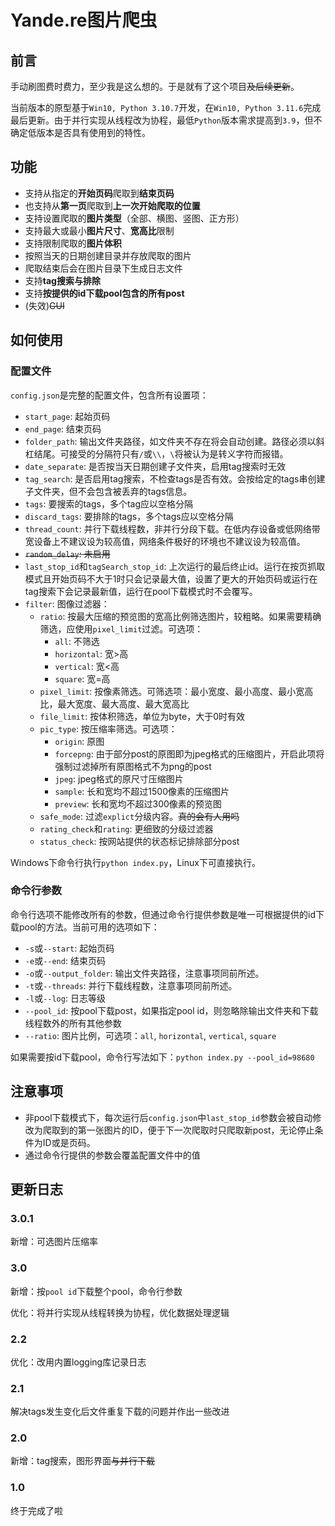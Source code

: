 # Yande.re图片爬虫

## 前言

手动刷图费时费力，至少我是这么想的。于是就有了这个项目~~及后续更新~~。

当前版本的原型基于`Win10, Python 3.10.7`开发，在`Win10, Python 3.11.6`完成最后更新。由于并行实现从线程改为协程，最低`Python`版本需求提高到`3.9`，但不确定低版本是否具有使用到的特性。

## 功能

- 支持从指定的**开始页码**爬取到**结束页码**
- 也支持从**第一页**爬取到**上一次开始爬取的位置**
- 支持设置爬取的**图片类型**（全部、横图、竖图、正方形）
- 支持最大或最小**图片尺寸**、**宽高比**限制
- 支持限制爬取的**图片体积**
- 按照当天的日期创建目录并存放爬取的图片
- 爬取结束后会在图片目录下生成日志文件
- 支持**tag搜索与排除**
- 支持**按提供的id下载pool包含的所有post**
- (失效)~~GUI~~

## 如何使用

### 配置文件

`config.json`是完整的配置文件，包含所有设置项：
- `start_page`: 起始页码
- `end_page`: 结束页码
- `folder_path`: 输出文件夹路径，如文件夹不存在将会自动创建。路径必须以斜杠结尾。可接受的分隔符只有`/`或`\\`，`\`将被认为是转义字符而报错。
- `date_separate`: 是否按当天日期创建子文件夹，启用tag搜索时无效
- `tag_search`: 是否启用tag搜索，不检查tags是否有效。会按给定的tags串创建子文件夹，但不会包含被丢弃的tags信息。
- `tags`: 要搜索的tags，多个tag应以空格分隔
- `discard_tags`: 要排除的tags，多个tags应以空格分隔
- `thread_count`: 并行下载线程数，非并行分段下载。在低内存设备或低网络带宽设备上不建议设为较高值，网络条件极好的环境也不建议设为较高值。
- ~~`random_delay`: 未启用~~
- `last_stop_id`和`tagSearch_stop_id`: 上次运行的最后终止id。运行在按页抓取模式且开始页码不大于1时只会记录最大值，设置了更大的开始页码或运行在tag搜索下会记录最新值，运行在pool下载模式时不会覆写。
- `filter`: 图像过滤器：
  - `ratio`: 按最大压缩的预览图的宽高比例筛选图片，较粗略。如果需要精确筛选，应使用`pixel_limit`过滤。可选项：
    - `all`: 不筛选
    - `horizontal`: 宽>高
    - `vertical`: 宽<高
    - `square`: 宽=高
  - `pixel_limit`: 按像素筛选。可筛选项：最小宽度、最小高度、最小宽高比，最大宽度、最大高度、最大宽高比
  - `file_limit`: 按体积筛选，单位为byte，大于0时有效
  - `pic_type`: 按压缩率筛选。可选项：
    - `origin`: 原图
    - `forcepng`: 由于部分post的原图即为jpeg格式的压缩图片，开启此项将强制过滤掉所有原图格式不为png的post
    - `jpeg`: jpeg格式的原尺寸压缩图片
    - `sample`: 长和宽均不超过1500像素的压缩图片
    - `preview`: 长和宽均不超过300像素的预览图
  - `safe_mode`: 过滤`explict`分级内容。~~真的会有人用吗~~
  - `rating_check`和`rating`: 更细致的分级过滤器
  - `status_check`: 按网站提供的状态标记排除部分post

Windows下命令行执行`python index.py`，Linux下可直接执行。

### 命令行参数

命令行选项不能修改所有的参数，但通过命令行提供参数是唯一可根据提供的id下载pool的方法。当前可用的选项如下：
- `-s`或`--start`: 起始页码
- `-e`或`--end`: 结束页码
- `-o`或`--output_folder`: 输出文件夹路径，注意事项同前所述。
- `-t`或`--threads`: 并行下载线程数，注意事项同前所述。
- `-l`或`--log`: 日志等级
- `--pool_id`: 按pool下载post，如果指定pool id，则忽略除输出文件夹和下载线程数外的所有其他参数
- `--ratio`: 图片比例，可选项：`all`, `horizontal`, `vertical`, `square`

如果需要按id下载pool，命令行写法如下：`python index.py --pool_id=98680`

## 注意事项

- 非pool下载模式下，每次运行后`config.json`中`last_stop_id`参数会被自动修改为爬取到的第一张图片的ID，便于下一次爬取时只爬取新post，无论停止条件为ID或是页码。
- 通过命令行提供的参数会覆盖配置文件中的值

## 更新日志

### 3.0.1

新增：可选图片压缩率

### 3.0

新增：按`pool id`下载整个pool，命令行参数

优化：将并行实现从线程转换为协程，优化数据处理逻辑

### 2.2

优化：改用内置logging库记录日志

### 2.1

解决tags发生变化后文件重复下载的问题并作出一些改进

### 2.0

新增：tag搜索，图形界面~~与并行下载~~

### 1.0

终于完成了啦
